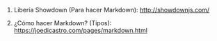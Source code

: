 1. Libería Showdown (Para hacer Markdown): http://showdownjs.com/



2. ¿Cómo hacer Markdown? (Tipos): https://joedicastro.com/pages/markdown.html